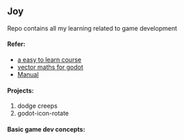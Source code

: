 ## Joy
Repo contains all my learning related to game development


#### Refer:
- [a easy to learn course  ](https://gdquest.github.io/learn-gdscript/?ref=godot-docs#course/lesson-1-what-code-is-like/lesson.tres)
- [vector maths for godot](https://docs.godotengine.org/en/stable/tutorials/math/vector_math.html#doc-vector-math)
- [Manual](https://docs.godotengine.org/en/stable/tutorials/best_practices/index.html)

#### Projects:
1. dodge creeps
2. godot-icon-rotate


#### Basic game dev concepts:

